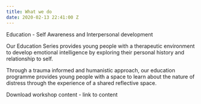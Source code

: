 ```yaml
---
title: What we do
date: 2020-02-13 22:41:00 Z
---
```



Education - Self Awareness and Interpersonal development 

Our Education Series provides young people with a therapeutic environment to develop emotional  intelligence by exploring their personal history and relationship to self. 

Through a trauma informed and humanistic approach, our education programme provides young people with a space to learn about the nature of distress through the experience of a shared reflective space. 

Download workshop content - link to content 
